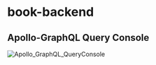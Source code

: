 # book-backend

## Apollo-GraphQL Query Console
![Apollo_GraphQL_QueryConsole](https://user-images.githubusercontent.com/92585396/151710980-3c3452ea-1535-49b9-baf3-be150dad1860.png)
